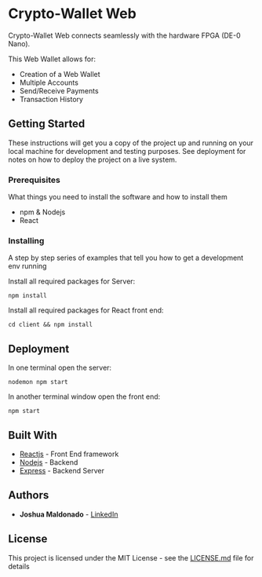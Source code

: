 # Crypto-Wallet Web

Crypto-Wallet Web connects seamlessly with the hardware FPGA (DE-0 Nano). 

This Web Wallet allows for:

* Creation of a Web Wallet
* Multiple Accounts
* Send/Receive Payments
* Transaction History


## Getting Started

These instructions will get you a copy of the project up and running on your local machine for development and testing purposes. See deployment for notes on how to deploy the project on a live system.

### Prerequisites

What things you need to install the software and how to install them

* npm & Nodejs
* React

### Installing

A step by step series of examples that tell you how to get a development env running

Install all required packages for Server:

```
npm install 
```

Install all required packages for React front end:

```
cd client && npm install
```


## Deployment

In one terminal open the server:

```
nodemon npm start
```

In another terminal window open the front end:

```
npm start
```

## Built With

* [Reactjs](https://reactjs.org/) - Front End framework
* [Nodejs](https://nodejs.org/en/) - Backend 
* [Express](https://expressjs.com) - Backend Server

## Authors

* **Joshua Maldonado** - [LinkedIn](https://www.linkedin.com/in/joshua-maldonado/)

## License

This project is licensed under the MIT License - see the [LICENSE.md](LICENSE.md) file for details
